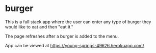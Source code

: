 # burger

This is a full stack app where the user can enter any type of burger they would like to eat and then "eat it."

The page refreshes after a burger is added to the menu.

App can be viewed at https://young-springs-49626.herokuapp.com/
